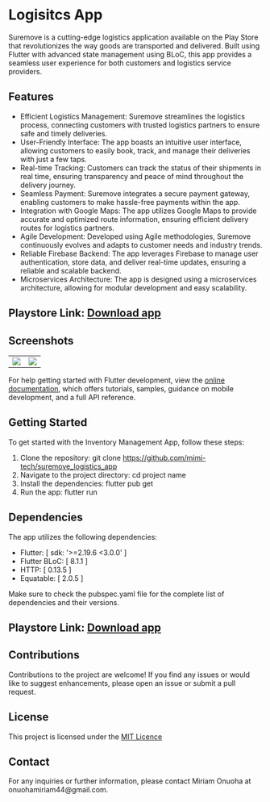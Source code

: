 # Logisitcs App

Suremove is a cutting-edge logistics application available on the Play Store that revolutionizes the way goods are transported and delivered. 
Built using Flutter with advanced state management using BLoC,
this app provides a seamless user experience for both customers and logistics service providers.

## Features
<ul>
<li>Efficient Logistics Management: Suremove streamlines the logistics process, connecting customers with trusted logistics partners to ensure safe and timely deliveries.</li>
<li>User-Friendly Interface: The app boasts an intuitive user interface, allowing customers to easily book, track, and manage their deliveries with just a few taps.
</li>
<li>Real-time Tracking: Customers can track the status of their shipments in real time, ensuring transparency and peace of mind throughout the delivery journey.
</li>
<li>Seamless Payment: Suremove integrates a secure payment gateway, enabling customers to make hassle-free payments within the app.</li>
<li>Integration with Google Maps: The app utilizes Google Maps to provide accurate and optimized route information, ensuring efficient delivery routes for logistics partners.</li>
<li>Agile Development: Developed using Agile methodologies, Suremove continuously evolves and adapts to customer needs and industry trends.</li>
<li>Reliable Firebase Backend: The app leverages Firebase to manage user authentication, store data, and deliver real-time updates, ensuring a reliable and scalable backend.</li>
  <li>Microservices Architecture: The app is designed using a microservices architecture, allowing for modular development and easy scalability.</li>
</ul>

## Playstore Link: <a href="https://play.google.com/store/apps/details?id=co.miriamly.suremove"> Download app </a>

## Screenshots
<table>
<tr>
<td>
<img src="https://github.com/mimi-tech/suremove_logistics_app/assets/62711340/bcd494c1-5156-4496-8d6f-707fe0aa9596">

</td>

<td>
<img src="https://github.com/mimi-tech/suremove_logistics_app/assets/62711340/69d7bdcb-463b-44e1-a8e2-ad01ff54af7c">
</td>
</tr>
</table>

For help getting started with Flutter development, view the
[online documentation](https://docs.flutter.dev/), which offers tutorials,
samples, guidance on mobile development, and a full API reference.



## Getting Started
<p>To get started with the Inventory Management App, follow these steps:</p>

1. Clone the repository: git clone https://github.com/mimi-tech/suremove_logistics_app
2. Navigate to the project directory: cd project name 
3. Install the dependencies: flutter pub get 
4. Run the app: flutter run

## Dependencies
The app utilizes the following dependencies:

<ul>
<li>Flutter: [ sdk: '>=2.19.6 <3.0.0' ]</li>
<li>Flutter BLoC: [ 8.1.1 ]</li>
<li>HTTP: [ 0.13.5 ]</li>
<li>Equatable: [ 2.0.5 ]</li>

</ul>
Make sure to check the pubspec.yaml file for the complete list of dependencies and their versions.

## Playstore Link: <a href="https://play.google.com/store/apps/details?id=co.miriamly.suremove"> Download app </a>

## Contributions
Contributions to the project are welcome! If you find any issues or would like to suggest enhancements, please open an issue or submit a pull request.

## License
<span>This project is licensed under the <a href="https://opensource.org/license/mit/">MIT Licence</a></span>

## Contact
<p>For any inquiries or further information, please contact <spans tyle="color: blue;">Miriam Onuoha</span> at <spans tyle="color: blue;">onuohamiriam44@gmail.com</span>.

